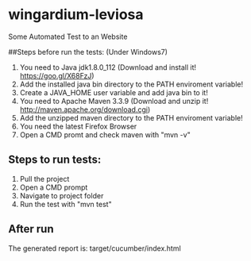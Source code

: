 # wingardium-leviosa
Some Automated Test to an Website

##Steps before run the tests: (Under Windows7)
1. You need to Java jdk1.8.0_112 (Download and install it! https://goo.gl/X68FzJ)
2. Add the installed java bin directory to the PATH enviroment variable!
3. Create a JAVA_HOME user variable and add java bin to it!
4. You need to Apache Maven 3.3.9 (Download and unzip it! http://maven.apache.org/download.cgi)
5. Add the unzipped maven directory to the PATH enviroment variable!
6. You need the latest Firefox Browser
7. Open a CMD promt and check maven with "mvn -v"


## Steps to run tests:
1. Pull the project
2. Open a CMD prompt
3. Navigate to project folder
4. Run the test with "mvn test"

## After run
The generated report is: target/cucumber/index.html
